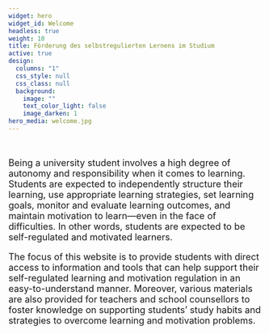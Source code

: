 ```yaml
---
widget: hero
widget_id: Welcome
headless: true
weight: 10
title: Förderung des selbstregulierten Lernens im Studium
active: true
design:
  columns: "1"
  css_style: null
  css_class: null
  background:
    image: ""
    text_color_light: false
    image_darken: 1
hero_media: welcome.jpg
---
```

<br>
<Font="#FFFFFF"><font size="4"><p>
Being a university student involves a high degree of autonomy and responsibility when it comes to learning. Students are expected to independently structure their learning, use appropriate learning strategies, set learning goals, monitor and evaluate learning outcomes, and maintain motivation to learn—even in the face of difficulties. In other words, students are expected to be self-regulated and motivated learners. <br>

The focus of this website is to provide students with direct access to information and tools that can help support their self-regulated learning and motivation regulation in an easy-to-understand manner. Moreover, various materials are also provided for teachers and school counsellors to foster knowledge on supporting students’ study habits and strategies to overcome learning and motivation problems. </font></p>